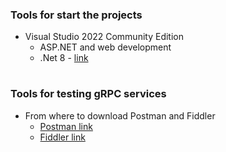 ### Tools for start the projects
* Visual Studio 2022 Community Edition
  *  ASP.NET and web development
  * .Net 8 - [link](https://dotnet.microsoft.com/download/dotnet/8.0)


#
### Tools for testing gRPC services
* From where to download Postman and Fiddler
  * [Postman link](https://www.getpostman.com/products)
  * [Fiddler link](https://www.telerik.com/download/fiddler)

